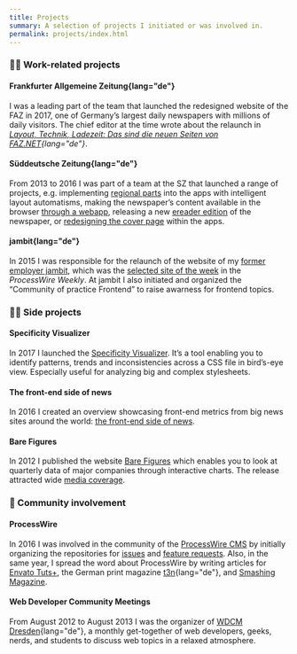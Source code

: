 ```yaml
---
title: Projects
summary: A selection of projects I initiated or was involved in.
permalink: projects/index.html
---
```


### 👨‍💻 Work-related projects

#### Frankfurter Allgemeine Zeitung{lang="de"}

<!--alex ignore die-->

I was a leading part of the team that launched the redesigned website of the FAZ in 2017, one of Germany’s largest daily newspapers with millions of daily visitors. The chief editor at the time wrote about the relaunch in <cite>[Layout, Technik, Ladezeit: Das sind die neuen Seiten von FAZ.NET](http://www.faz.net/aktuell/layout-technik-ladezeit-das-sind-die-neuen-seiten-von-faz-net-15172231.html){lang="de"}</cite>.

#### Süddeutsche Zeitung{lang="de"}

From 2013 to 2016 I was part of a team at the SZ that launched a range of projects, e.g. implementing [regional parts](https://www.sueddeutsche.de/kolumne/kompletter-lokalteil-entdecken-sie-ganz-muenchen-in-der-sz-digital-1.1987069) into the apps with intelligent layout automatisms, making the newspaper’s content available in the browser [through a webapp](https://zeitung.sueddeutsche.de/), releasing a new [ereader edition](https://www.swmh.de/presse/neu-bei-sz-plus-die-e-reader-ausgabe-der-sueddeutschen-zeitung/) of the newspaper, or [redesigning the cover page](https://www.sueddeutsche.de/politik/in-eigener-sache-eine-neue-titelseite-1.3262134) within the apps.

#### jambit{lang="de"}

In 2015 I was responsible for the relaunch of the website of my [former employer jambit](https://www.jambit.com/), which was the [selected site of the week](https://weekly.pw/issue/75/) in the <cite>ProcessWire Weekly</cite>. At jambit I also initiated and organized the “Community of practice Frontend” to raise awarness for frontend topics.

### 👨‍🎨 Side projects

#### Specificity Visualizer

In 2017 I launched the [Specificity Visualizer](https://isellsoap.github.io/specificity-visualizer/). It’s a tool enabling you to identify patterns, trends and inconsistencies across a CSS file in bird’s-eye view. Especially useful for analyzing big and complex stylesheets.

#### The front-end side of news

In 2016 I created an overview showcasing front-end metrics from big news sites around the world: [the front-end side of news](https://isellsoap.github.io/front-end-side-of-news/).

#### Bare Figures

In 2012 I published the website [Bare Figures](https://barefigur.es/) which enables you to look at quarterly data of major companies through interactive charts. The release attracted wide [media coverage](https://barefigur.es/what-others-say/).

### 🤝 Community involvement

#### ProcessWire

In 2016 I was involved in the community of the [ProcessWire CMS](https://processwire.com/) by initially organizing the repositories for [issues](https://github.com/processwire/processwire-issues) and [feature requests](https://github.com/processwire/processwire-requests). Also, in the same year, I spread the word about ProcessWire by writing articles for [Envato Tuts+](https://code.tutsplus.com/articles/4-reasons-to-choose-processwire-as-your-next-cms--cms-25062), the German print magazine [t3n](https://t3n.de/magazin/cms-processwire-echte-alternative-wordpress-ist-flexibel-241148/){lang="de"}, and [Smashing Magazine](https://www.smashingmagazine.com/2016/07/the-aesthetic-of-non-opinionated-content-management-a-beginners-guide-to-processwire/).

#### Web Developer Community Meetings

From August 2012 to August 2013 I was the organizer of [WDCM Dresden](https://www.meetup.com/wdcm-dresden/){lang="de"}, a monthly get-together of web developers, geeks, nerds, and students to discuss web topics in a relaxed atmosphere.

